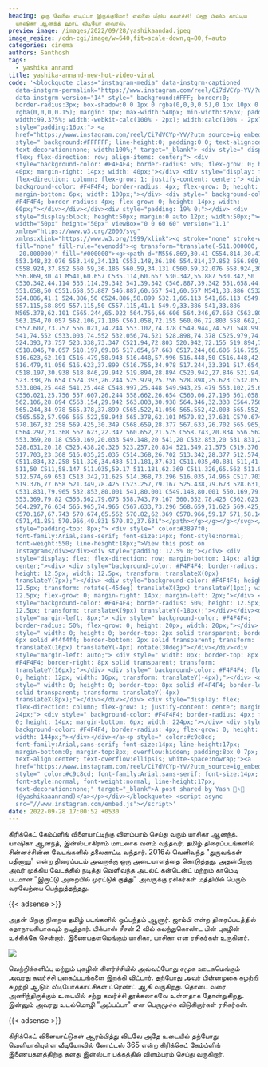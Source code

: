 ```yaml
---
heading: ஒரு வேலை எடிட்டா இருக்குமோ! எல்லை மீறிய கவர்ச்சி! ப்ளூ பிலிம் காட்டிய
  யாஷிகா ஆனந்த் ஹாட் வீடியோ வைரல்.
preview_image: /images/2022/09/28/yashikaandad.jpeg
image_resize: /cdn-cgi/image/w=640,fit=scale-down,q=80,f=auto
categories: cinema
authors: Santhosh
tags:
  - yashika annand
title: yashika-annand-new-hot-video-viral
code: '<blockquote class="instagram-media" data-instgrm-captioned
  data-instgrm-permalink="https://www.instagram.com/reel/Ci7dVCYp-YV/?utm_source=ig_embed&amp;utm_campaign=loading"
  data-instgrm-version="14" style=" background:#FFF; border:0;
  border-radius:3px; box-shadow:0 0 1px 0 rgba(0,0,0,0.5),0 1px 10px 0
  rgba(0,0,0,0.15); margin: 1px; max-width:540px; min-width:326px; padding:0;
  width:99.375%; width:-webkit-calc(100% - 2px); width:calc(100% - 2px);"><div
  style="padding:16px;"> <a
  href="https://www.instagram.com/reel/Ci7dVCYp-YV/?utm_source=ig_embed&amp;utm_campaign=loading"
  style=" background:#FFFFFF; line-height:0; padding:0 0; text-align:center;
  text-decoration:none; width:100%;" target="_blank"> <div style=" display:
  flex; flex-direction: row; align-items: center;"> <div
  style="background-color: #F4F4F4; border-radius: 50%; flex-grow: 0; height:
  40px; margin-right: 14px; width: 40px;"></div> <div style="display: flex;
  flex-direction: column; flex-grow: 1; justify-content: center;"> <div style="
  background-color: #F4F4F4; border-radius: 4px; flex-grow: 0; height: 14px;
  margin-bottom: 6px; width: 100px;"></div> <div style=" background-color:
  #F4F4F4; border-radius: 4px; flex-grow: 0; height: 14px; width:
  60px;"></div></div></div><div style="padding: 19% 0;"></div> <div
  style="display:block; height:50px; margin:0 auto 12px; width:50px;"><svg
  width="50px" height="50px" viewBox="0 0 60 60" version="1.1"
  xmlns="https://www.w3.org/2000/svg"
  xmlns:xlink="https://www.w3.org/1999/xlink"><g stroke="none" stroke-width="1"
  fill="none" fill-rule="evenodd"><g transform="translate(-511.000000,
  -20.000000)" fill="#000000"><g><path d="M556.869,30.41 C554.814,30.41
  553.148,32.076 553.148,34.131 C553.148,36.186 554.814,37.852 556.869,37.852
  C558.924,37.852 560.59,36.186 560.59,34.131 C560.59,32.076 558.924,30.41
  556.869,30.41 M541,60.657 C535.114,60.657 530.342,55.887 530.342,50
  C530.342,44.114 535.114,39.342 541,39.342 C546.887,39.342 551.658,44.114
  551.658,50 C551.658,55.887 546.887,60.657 541,60.657 M541,33.886 C532.1,33.886
  524.886,41.1 524.886,50 C524.886,58.899 532.1,66.113 541,66.113 C549.9,66.113
  557.115,58.899 557.115,50 C557.115,41.1 549.9,33.886 541,33.886
  M565.378,62.101 C565.244,65.022 564.756,66.606 564.346,67.663 C563.803,69.06
  563.154,70.057 562.106,71.106 C561.058,72.155 560.06,72.803 558.662,73.347
  C557.607,73.757 556.021,74.244 553.102,74.378 C549.944,74.521 548.997,74.552
  541,74.552 C533.003,74.552 532.056,74.521 528.898,74.378 C525.979,74.244
  524.393,73.757 523.338,73.347 C521.94,72.803 520.942,72.155 519.894,71.106
  C518.846,70.057 518.197,69.06 517.654,67.663 C517.244,66.606 516.755,65.022
  516.623,62.101 C516.479,58.943 516.448,57.996 516.448,50 C516.448,42.003
  516.479,41.056 516.623,37.899 C516.755,34.978 517.244,33.391 517.654,32.338
  C518.197,30.938 518.846,29.942 519.894,28.894 C520.942,27.846 521.94,27.196
  523.338,26.654 C524.393,26.244 525.979,25.756 528.898,25.623 C532.057,25.479
  533.004,25.448 541,25.448 C548.997,25.448 549.943,25.479 553.102,25.623
  C556.021,25.756 557.607,26.244 558.662,26.654 C560.06,27.196 561.058,27.846
  562.106,28.894 C563.154,29.942 563.803,30.938 564.346,32.338 C564.756,33.391
  565.244,34.978 565.378,37.899 C565.522,41.056 565.552,42.003 565.552,50
  C565.552,57.996 565.522,58.943 565.378,62.101 M570.82,37.631 C570.674,34.438
  570.167,32.258 569.425,30.349 C568.659,28.377 567.633,26.702 565.965,25.035
  C564.297,23.368 562.623,22.342 560.652,21.575 C558.743,20.834 556.562,20.326
  553.369,20.18 C550.169,20.033 549.148,20 541,20 C532.853,20 531.831,20.033
  528.631,20.18 C525.438,20.326 523.257,20.834 521.349,21.575 C519.376,22.342
  517.703,23.368 516.035,25.035 C514.368,26.702 513.342,28.377 512.574,30.349
  C511.834,32.258 511.326,34.438 511.181,37.631 C511.035,40.831 511,41.851
  511,50 C511,58.147 511.035,59.17 511.181,62.369 C511.326,65.562 511.834,67.743
  512.574,69.651 C513.342,71.625 514.368,73.296 516.035,74.965 C517.703,76.634
  519.376,77.658 521.349,78.425 C523.257,79.167 525.438,79.673 528.631,79.82
  C531.831,79.965 532.853,80.001 541,80.001 C549.148,80.001 550.169,79.965
  553.369,79.82 C556.562,79.673 558.743,79.167 560.652,78.425 C562.623,77.658
  564.297,76.634 565.965,74.965 C567.633,73.296 568.659,71.625 569.425,69.651
  C570.167,67.743 570.674,65.562 570.82,62.369 C570.966,59.17 571,58.147 571,50
  C571,41.851 570.966,40.831 570.82,37.631"></path></g></g></g></svg></div><div
  style="padding-top: 8px;"> <div style=" color:#3897f0;
  font-family:Arial,sans-serif; font-size:14px; font-style:normal;
  font-weight:550; line-height:18px;">View this post on
  Instagram</div></div><div style="padding: 12.5% 0;"></div> <div
  style="display: flex; flex-direction: row; margin-bottom: 14px; align-items:
  center;"><div> <div style="background-color: #F4F4F4; border-radius: 50%;
  height: 12.5px; width: 12.5px; transform: translateX(0px)
  translateY(7px);"></div> <div style="background-color: #F4F4F4; height:
  12.5px; transform: rotate(-45deg) translateX(3px) translateY(1px); width:
  12.5px; flex-grow: 0; margin-right: 14px; margin-left: 2px;"></div> <div
  style="background-color: #F4F4F4; border-radius: 50%; height: 12.5px; width:
  12.5px; transform: translateX(9px) translateY(-18px);"></div></div><div
  style="margin-left: 8px;"> <div style=" background-color: #F4F4F4;
  border-radius: 50%; flex-grow: 0; height: 20px; width: 20px;"></div> <div
  style=" width: 0; height: 0; border-top: 2px solid transparent; border-left:
  6px solid #f4f4f4; border-bottom: 2px solid transparent; transform:
  translateX(16px) translateY(-4px) rotate(30deg)"></div></div><div
  style="margin-left: auto;"> <div style=" width: 0px; border-top: 8px solid
  #F4F4F4; border-right: 8px solid transparent; transform:
  translateY(16px);"></div> <div style=" background-color: #F4F4F4; flex-grow:
  0; height: 12px; width: 16px; transform: translateY(-4px);"></div> <div
  style=" width: 0; height: 0; border-top: 8px solid #F4F4F4; border-left: 8px
  solid transparent; transform: translateY(-4px)
  translateX(8px);"></div></div></div> <div style="display: flex;
  flex-direction: column; flex-grow: 1; justify-content: center; margin-bottom:
  24px;"> <div style=" background-color: #F4F4F4; border-radius: 4px; flex-grow:
  0; height: 14px; margin-bottom: 6px; width: 224px;"></div> <div style="
  background-color: #F4F4F4; border-radius: 4px; flex-grow: 0; height: 14px;
  width: 144px;"></div></div></a><p style=" color:#c9c8cd;
  font-family:Arial,sans-serif; font-size:14px; line-height:17px;
  margin-bottom:0; margin-top:8px; overflow:hidden; padding:8px 0 7px;
  text-align:center; text-overflow:ellipsis; white-space:nowrap;"><a
  href="https://www.instagram.com/reel/Ci7dVCYp-YV/?utm_source=ig_embed&amp;utm_campaign=loading"
  style=" color:#c9c8cd; font-family:Arial,sans-serif; font-size:14px;
  font-style:normal; font-weight:normal; line-height:17px;
  text-decoration:none;" target="_blank">A post shared by Yash 🔱⭐️🌙
  (@yashikaaannand)</a></p></div></blockquote> <script async
  src="//www.instagram.com/embed.js"></script>'
date: 2022-09-28 17:00:52 +0530
---
```

கிரிக்கெட் கேம்ப்ளிங் விளையாட்டிற்கு விளம்பரம் செய்து வரும் யாசிகா ஆனந்த்.
யாஷிகா ஆனந்த், இன்ஸ்டாகிராம் மாடலாக வளம் வந்தவர், தமிழ் திரைப்படங்களில் சின்னச்சின்ன வேடங்களில் தலைகாட்டி வந்தார். 2016ல் வெளிவந்த "துருவங்கள் பதினாறு" என்ற திரைப்படம் அவருக்கு ஒரு அடையாளத்தை கொடுத்தது. அதன்பிறகு அவர் முக்கிய வேடத்தில் நடித்து வெளிவந்த அடல்ட் கன்டென்ட் மற்றும் காமெடி படமான "இருட்டு அறையில் முரட்டுக் குத்து" அவருக்கு ரசிகர்கள் மத்தியில் பெரும் வரவேற்பை பெற்றுத்தந்தது.

{{< adsense >}}


அதன் பிறகு நிறைய தமிழ் படங்களில் ஒப்பந்தம் ஆனார். ஜாம்பி  என்ற திரைப்படத்தில் கதாநாயகியாகவும் நடித்தார். பிக்பாஸ் சீசன் 2 வில் கலந்துகொண்ட பின் புகழின் உச்சிக்கே சென்றார். இணையதளமெங்கும் யாசிகா, யாசிகா என ரசிகர்கள் உருகினர்.


![](/images/2022/09/28/yashika-annand-new-hot-video-viral.jpeg)

வெற்றிக்களிப்பு மற்றும் புகழின் கிளர்ச்சியில் அவ்வப்போது சமூக ஊடகமெங்கும் அவரது கவர்ச்சி புகைப்படங்களை இறக்கி விட்டார். தற்போது அவர் பின்னழகை சுழற்றி சுழற்றி ஆடும் வீடியோக்காட்சிகள் ட்ரெண்ட் ஆகி வருகிறது. தொடை வரை அணிந்திருக்கும்  உடையில் சற்று கவர்ச்சி தூக்கலாகவே உள்ளதாக தோன்றுகிறது. இன்னும் அவரது உடல்மொழி "அப்பப்பா" என பெருமூச்சு விடுகிறார்கள் ரசிகர்கள். 

{{< adsense >}}


கிரிக்கெட் விளையாட்டுகள் ஆரம்பித்து விடவே அதே உடையில் தற்போது வெளியாகியுள்ள வீடியோவில் லோட்டஸ் 365 என்ற கிரிக்கெட் கேம்ப்ளிங் இணையதளத்திற்கு தனது இன்ஸ்டா பக்கத்தில் விளம்பரம் செய்து வருகிறார்.